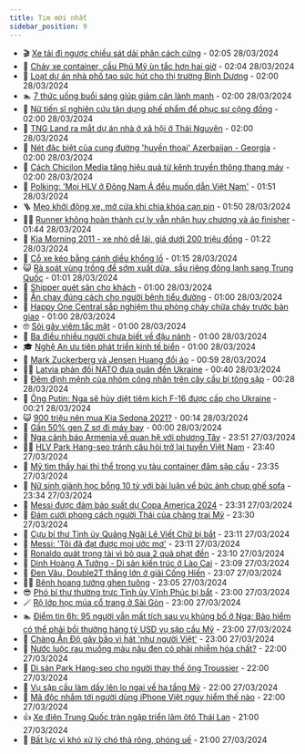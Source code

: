 ```yaml
---
title: Tim mới nhất
sidebar_position: 9
---
```


<!-- vnexpress-tin-moi-nhat:START -->
- 🎬 [Xe tải đi ngược chiều sát dải phân cách cứng](https://vnexpress.net/xe-tai-di-nguoc-chieu-sat-dai-phan-cach-cung-4727515.html) - 02:05 28/03/2024
- 🐎 [Cháy xe container, cầu Phú Mỹ ùn tắc hơn hai giờ](https://vnexpress.net/chay-xe-container-cau-phu-my-un-tac-hon-hai-gio-4727529.html) - 02:04 28/03/2024
- 🦍 [Loạt dự án nhà phố tạo sức hút cho thị trường Bình Dương](https://vnexpress.net/loat-du-an-nha-pho-tao-suc-hut-cho-thi-truong-binh-duong-4727500.html) - 02:00 28/03/2024
- 🏊 [7 thức uống buổi sáng giúp giảm cân lành mạnh](https://vnexpress.net/7-thuc-uong-buoi-sang-giup-giam-can-lanh-manh-4727486.html) - 02:00 28/03/2024
- 🎊 [Nữ tiến sĩ nghiên cứu tận dụng phế phẩm để phục sự cộng đồng](https://vnexpress.net/nu-tien-si-nghien-cuu-tan-dung-phe-pham-de-phuc-su-cong-dong-4727313.html) - 02:00 28/03/2024
- 🎃 [TNG Land ra mắt dự án nhà ở xã hội ở Thái Nguyên](https://vnexpress.net/tng-land-ra-mat-du-an-nha-o-xa-hoi-o-thai-nguyen-4727097.html) - 02:00 28/03/2024
- 🧰 [Nét đặc biệt của cung đường &#39;huyền thoại&#39; Azerbaijan - Georgia](https://vnexpress.net/net-dac-biet-cua-cung-duong-huyen-thoai-azerbaijan-georgia-4726438.html) - 02:00 28/03/2024
- 🔭 [Cách Chicilon Media tăng hiệu quả từ kênh truyền thông thang máy](https://vnexpress.net/cach-chicilon-media-tang-hieu-qua-tu-kenh-truyen-thong-thang-may-4725565.html) - 02:00 28/03/2024
- 🫶 [Polking: &#39;Mọi HLV ở Đông Nam Á đều muốn dẫn Việt Nam&#39;](https://vnexpress.net/polking-moi-hlv-o-dong-nam-a-deu-muon-dan-viet-nam-4727415.html) - 01:51 28/03/2024
- 🪜 [Mẹo khởi động xe, mở cửa khi chìa khóa cạn pin](https://vnexpress.net/meo-khoi-dong-xe-mo-cua-khi-chia-khoa-can-pin-4727506.html) - 01:50 28/03/2024
- 👨‍🏫 [Runner không hoàn thành cự ly vẫn nhận huy chương và áo finisher](https://vnexpress.net/runner-khong-hoan-thanh-cu-ly-van-nhan-huy-chuong-va-ao-finisher-4727397.html) - 01:44 28/03/2024
- 🎊 [Kia Morning 2011 - xe nhỏ dễ lái, giá dưới 200 triệu đồng](https://vnexpress.net/kia-morning-2011-xe-nho-de-lai-gia-duoi-200-trieu-dong-4727469.html) - 01:22 28/03/2024
- 🎊 [Cỗ xe kéo bằng cánh diều khổng lồ](https://vnexpress.net/co-xe-keo-bang-canh-dieu-khong-lo-4726562.html) - 01:15 28/03/2024
- 😺 [Rà soát vùng trồng để sớm xuất dừa, sầu riêng đông lạnh sang Trung Quốc](https://vnexpress.net/ra-soat-vung-trong-de-som-xuat-dua-sau-rieng-dong-lanh-sang-trung-quoc-4727481.html) - 01:01 28/03/2024
- 🐘 [Shipper quét sân cho khách](https://vnexpress.net/shipper-quet-san-cho-khach-4727197.html) - 01:00 28/03/2024
- 🌁 [Ăn chay đúng cách cho người bệnh tiểu đường](https://vnexpress.net/an-chay-dung-cach-cho-nguoi-benh-tieu-duong-4727470.html) - 01:00 28/03/2024
- 🐲 [Happy One Central sắp nghiệm thu phòng cháy chữa cháy trước bàn giao](https://vnexpress.net/happy-one-central-sap-nghiem-thu-phong-chay-chua-chay-truoc-ban-giao-4727450.html) - 01:00 28/03/2024
- 🤓 [Sỏi gây viêm tắc mật](https://vnexpress.net/soi-gay-viem-tac-mat-4727145.html) - 01:00 28/03/2024
- 💪 [Ba điều nhiều người chưa biết về đậu nành](https://vnexpress.net/ba-dieu-nhieu-nguoi-chua-biet-ve-dau-nanh-4725570.html) - 01:00 28/03/2024
- 🎓 [Nghệ An ưu tiên phát triển kinh tế biển](https://vnexpress.net/nghe-an-uu-tien-phat-trien-kinh-te-bien-4721006.html) - 01:00 28/03/2024
- 🫣 [Mark Zuckerberg và Jensen Huang đổi áo](https://vnexpress.net/mark-zuckerberg-va-jensen-huang-doi-ao-4727479.html) - 00:59 28/03/2024
- 🧑‍💻 [Latvia phản đối NATO đưa quân đến Ukraine](https://vnexpress.net/latvia-phan-doi-nato-dua-quan-den-ukraine-4727478.html) - 00:40 28/03/2024
- 🐲 [Đêm định mệnh của nhóm công nhân trên cây cầu bị tông sập](https://vnexpress.net/dem-dinh-menh-cua-nhom-cong-nhan-tren-cay-cau-bi-tong-sap-4727332.html) - 00:28 28/03/2024
- 🌝 [Ông Putin: Nga sẽ hủy diệt tiêm kích F-16 được cấp cho Ukraine](https://vnexpress.net/ong-putin-nga-se-huy-diet-tiem-kich-f-16-duoc-cap-cho-ukraine-4727476.html) - 00:21 28/03/2024
- 😺 [900 triệu nên mua Kia Sedona 2021?](https://vnexpress.net/900-trieu-nen-mua-kia-sedona-2021-4727480.html) - 00:14 28/03/2024
- 🐎 [Gần 50% gen Z sợ đi máy bay](https://vnexpress.net/gan-50-gen-z-so-di-may-bay-4726254.html) - 00:00 28/03/2024
- 🎡 [Nga cảnh báo Armenia về quan hệ với phương Tây](https://vnexpress.net/nga-canh-bao-armenia-ve-quan-he-voi-phuong-tay-4727466.html) - 23:51 27/03/2024
- 👨‍🏫 [HLV Park Hang-seo tránh câu hỏi trở lại tuyển Việt Nam](https://vnexpress.net/hlv-park-hang-seo-tranh-cau-hoi-tro-lai-tuyen-viet-nam-4727446.html) - 23:40 27/03/2024
- 🦆 [Mỹ tìm thấy hai thi thể trong vụ tàu container đâm sập cầu](https://vnexpress.net/my-tim-thay-hai-thi-the-trong-vu-tau-container-dam-sap-cau-4727468.html) - 23:35 27/03/2024
- 🚦 [Nữ sinh giành học bổng 10 tỷ với bài luận về bức ảnh chụp ghế sofa](https://vnexpress.net/nu-sinh-gianh-hoc-bong-10-ty-voi-bai-luan-ve-buc-anh-chup-ghe-sofa-4724072.html) - 23:34 27/03/2024
- 💫 [Messi được đảm bảo suất dự Copa America 2024](https://vnexpress.net/messi-duoc-dam-bao-suat-du-copa-america-2024-4727475.html) - 23:31 27/03/2024
- 🎉 [Đám cưới phong cách người Thái của chàng trai Mỹ](https://vnexpress.net/dam-cuoi-phong-cach-nguoi-thai-cua-chang-trai-my-4726684.html) - 23:30 27/03/2024
- 🌋 [Cựu bí thư Tỉnh ủy Quảng Ngãi Lê Viết Chữ bị bắt](https://vnexpress.net/cuu-bi-thu-tinh-uy-quang-ngai-le-viet-chu-bi-bat-4727411.html) - 23:11 27/03/2024
- 🤖 [Messi: &#39;Tôi đã đạt được mọi ước mơ&#39;](https://vnexpress.net/messi-toi-da-dat-duoc-moi-uoc-mo-4727423.html) - 23:11 27/03/2024
- 🦏 [Ronaldo quát trọng tài vì bỏ qua 2 quả phạt đền](https://vnexpress.net/ronaldo-quat-trong-tai-vi-bo-qua-2-qua-phat-den-4727472.html) - 23:10 27/03/2024
- 🦩 [Dinh Hoàng A Tưởng  - Di sản kiến trúc ở Lào Cai](https://vnexpress.net/dinh-hoang-a-tuong-di-san-kien-truc-o-lao-cai-4727264.html) - 23:09 27/03/2024
- 👺 [Đen Vâu, Double2T thắng lớn ở giải Cống Hiến](https://vnexpress.net/den-vau-double2t-thang-lon-o-giai-cong-hien-4727454.html) - 23:07 27/03/2024
- 🧑‍🏫 [Bệnh hoang tưởng ghen tuông](https://vnexpress.net/benh-hoang-tuong-ghen-tuong-4726171.html) - 23:05 27/03/2024
- 😎 [Phó bí thư thường trực Tỉnh ủy Vĩnh Phúc bị bắt](https://vnexpress.net/pho-bi-thu-thuong-truc-tinh-uy-vinh-phuc-pham-hoang-anh-bi-bat-4725553.html) - 23:00 27/03/2024
- 🪄 [Rộ lớp học múa cổ trang ở Sài Gòn](https://vnexpress.net/ro-lop-hoc-mua-co-trang-o-sai-gon-4726852.html) - 23:00 27/03/2024
- 🏊 [Điểm tin 6h: 95 người vẫn mất tích sau vụ khủng bố ở Nga; Bảo hiểm có thể phải bồi thường hàng tỷ USD vụ sập cầu Mỹ](https://vnexpress.net/diem-tin-6h-95-nguoi-van-mat-tich-sau-vu-khung-bo-o-nga-bao-hiem-co-the-phai-boi-thuong-hang-ty-usd-vu-sap-cau-my-4727471.html) - 23:00 27/03/2024
- 💃 [Chàng Ấn Độ gây bão vì hát &#39;như người Việt&#39;](https://vnexpress.net/chang-an-do-gay-bao-vi-hat-nhu-nguoi-viet-4727464.html) - 23:00 27/03/2024
- 🦆 [Nước luộc rau muống màu nâu đen có phải nhiễm hóa chất?](https://vnexpress.net/nuoc-luoc-rau-muong-mau-nau-den-co-phai-nhiem-hoa-chat-4727370.html) - 22:00 27/03/2024
- 🎊 [Di sản Park Hang-seo cho người thay thế ông Troussier](https://vnexpress.net/di-san-park-hang-seo-cho-nguoi-thay-the-ong-troussier-4727322.html) - 22:00 27/03/2024
- 👺 [Vụ sập cầu làm dấy lên lo ngại về hạ tầng Mỹ](https://vnexpress.net/vu-sap-cau-lam-day-len-lo-ngai-ve-ha-tang-my-4727278.html) - 22:00 27/03/2024
- 🎡 [Mã độc nhắm tới người dùng iPhone Việt nguy hiểm thế nào](https://vnexpress.net/ma-doc-nham-toi-nguoi-dung-iphone-viet-nguy-hiem-the-nao-4725781.html) - 22:00 27/03/2024
- 👍 [Xe điện Trung Quốc tràn ngập triển lãm ôtô Thái Lan](https://vnexpress.net/xe-dien-trung-quoc-tran-ngap-trien-lam-oto-thai-lan-4726874.html) - 21:00 27/03/2024
- 🐎 [Bất lực vì khó xử lý chó thả rông, phóng uế](https://vnexpress.net/bat-luc-vi-kho-xu-ly-cho-tha-rong-phong-ue-4727452.html) - 21:00 27/03/2024<!-- vnexpress-tin-moi-nhat:END -->
